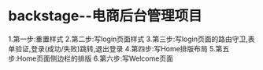 # backstage--电商后台管理项目
1.第一步:重置样式
2.第二步:写login页面样式
3.第三步:写login页面的路由守卫,表单验证,登录(成功/失败)跳转,退出登录
4.第四步:写Home排版布局
5.第五步:Home页面侧边栏的排版
6.第六步:写Welcome页面
